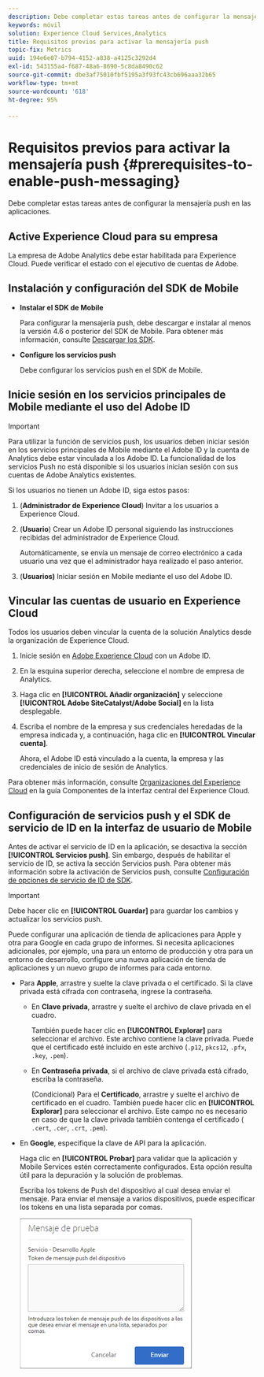 ```yaml
---
description: Debe completar estas tareas antes de configurar la mensajería push en las aplicaciones.
keywords: móvil
solution: Experience Cloud Services,Analytics
title: Requisitos previos para activar la mensajería push
topic-fix: Metrics
uuid: 194e6e07-b794-4152-a838-a4125c3292d4
exl-id: 543155a4-f687-48a6-8690-5c8da8490c62
source-git-commit: dbe3af75010fbf5195a3f93fc43cb696aaa32b65
workflow-type: tm+mt
source-wordcount: '618'
ht-degree: 95%

---
```


# Requisitos previos para activar la mensajería push {#prerequisites-to-enable-push-messaging}

Debe completar estas tareas antes de configurar la mensajería push en las aplicaciones.

## Active Experience Cloud para su empresa

La empresa de Adobe Analytics debe estar habilitada para Experience Cloud. Puede verificar el estado con el ejecutivo de cuentas de Adobe.

## Instalación y configuración del SDK de Mobile

* **Instalar el SDK de Mobile**

   Para configurar la mensajería push, debe descargar e instalar al menos la versión 4.6 o posterior del SDK de Mobile. Para obtener más información, consulte [Descargar los SDK](/help/using/c-manage-app-settings/c-mob-confg-app/t-config-analytics/download-sdk.md).

* **Configure los servicios push**

   Debe configurar los servicios push en el SDK de Mobile.

## Inicie sesión en los servicios principales de Mobile mediante el uso del Adobe ID

>[!IMPORTANT]
>
>Para utilizar la función de servicios push, los usuarios deben iniciar sesión en los servicios principales de Mobile mediante el Adobe ID y la cuenta de Analytics debe estar vinculada a los Adobe ID. La funcionalidad de los servicios Push no está disponible si los usuarios inician sesión con sus cuentas de Adobe Analytics existentes.

Si los usuarios no tienen un Adobe ID, siga estos pasos:

1. (**Administrador de Experience Cloud**) Invitar a los usuarios a Experience Cloud.

1. (**Usuario**) Crear un Adobe ID personal siguiendo las instrucciones recibidas del administrador de Experience Cloud.

   Automáticamente, se envía un mensaje de correo electrónico a cada usuario una vez que el administrador haya realizado el paso anterior.

1. (**Usuarios)** Iniciar sesión en Mobile mediante el uso del Adobe ID.

## Vincular las cuentas de usuario en Experience Cloud

Todos los usuarios deben vincular la cuenta de la solución Analytics desde la organización de Experience Cloud.

1. Inicie sesión en [Adobe Experience Cloud](https://experience.adobe.com) con un Adobe ID.

1. En la esquina superior derecha, seleccione el nombre de empresa de Analytics.

1. Haga clic en **[!UICONTROL Añadir organización]** y seleccione **[!UICONTROL Adobe SiteCatalyst/Adobe Social]** en la lista desplegable.

1. Escriba el nombre de la empresa y sus credenciales heredadas de la empresa indicada y, a continuación, haga clic en **[!UICONTROL Vincular cuenta]**.

   Ahora, el Adobe ID está vinculado a la cuenta, la empresa y las credenciales de inicio de sesión de Analytics.

Para obtener más información, consulte [Organizaciones del Experience Cloud](https://experienceleague.adobe.com/docs/core-services/interface/administration/organizations.html?lang=es) en la guía Componentes de la interfaz central del Experience Cloud.

## Configuración de servicios push y el SDK de servicio de ID en la interfaz de usuario de Mobile

Antes de activar el servicio de ID en la aplicación, se desactiva la sección **[!UICONTROL Servicios push]**. Sin embargo, después de habilitar el servicio de ID, se activa la sección Servicios push. Para obtener más información sobre la activación de Servicios push, consulte [Configuración de opciones de servicio de ID de SDK](/help/using/c-manage-app-settings/c-mob-confg-app/t-config-visitor.md).

>[!IMPORTANT]
>
>Debe hacer clic en **[!UICONTROL Guardar]** para guardar los cambios y actualizar los servicios push.
>
>Puede configurar una aplicación de tienda de aplicaciones para Apple y otra para Google en cada grupo de informes. Si necesita aplicaciones adicionales, por ejemplo, una para un entorno de producción y otra para un entorno de desarrollo, configure una nueva aplicación de tienda de aplicaciones y un nuevo grupo de informes para cada entorno.

* Para **Apple**, arrastre y suelte la clave privada o el certificado. Si la clave privada está cifrada con contraseña, ingrese la contraseña.

   * En **Clave privada**, arrastre y suelte el archivo de clave privada en el cuadro.

      También puede hacer clic en **[!UICONTROL Explorar]** para seleccionar el archivo. Este archivo contiene la clave privada. Puede que el certificado esté incluido en este archivo (`.p12`, `pkcs12`, `.pfx`, `.key`, `.pem`).

   * En **Contraseña privada**, si el archivo de clave privada está cifrado, escriba la contraseña.

      (Condicional) Para el **Certificado**, arrastre y suelte el archivo de certificado en el cuadro. También puede hacer clic en **[!UICONTROL Explorar]** para seleccionar el archivo. Este campo no es necesario en caso de que la clave privada también contenga el certificado ( `.cert`, `.cer`, `.crt`, `.pem`).

* En **Google**, especifique la clave de API para la aplicación.

   Haga clic en **[!UICONTROL Probar]** para validar que la aplicación y Mobile Services estén correctamente configurados. Esta opción resulta útil para la depuración y la solución de problemas.

   Escriba los tokens de Push del dispositivo al cual desea enviar el mensaje. Para enviar el mensaje a varios dispositivos, puede especificar los tokens en una lista separada por comas.

   ![mensaje push de prueba](assets/push_test_list.png)
